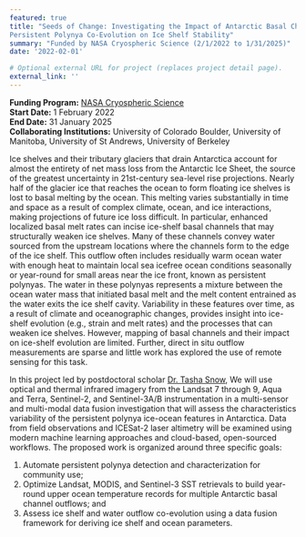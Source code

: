 ```yaml
---
featured: true
title: "Seeds of Change: Investigating the Impact of Antarctic Basal Channel and
Persistent Polynya Co-Evolution on Ice Shelf Stability"
summary: "Funded by NASA Cryospheric Science (2/1/2022 to 1/31/2025)"
date: '2022-02-01'

# Optional external URL for project (replaces project detail page).
external_link: ''
---
```

  **Funding Program:** [NASA Cryospheric Science](https://nspires.nasaprs.com/external/viewrepositorydocument/cmdocumentid=854093/solicitationId=%7B666D7B9E-7538-92FE-4BF6-63FFD313B47F%7D/viewSolicitationDocument=1/CRYO21%20Abstracts.pdf)<br>
  **Start Date:** 1 February 2022 <br>
  **End Date:** 31 January 2025  <br>
  **Collaborating Institutions:** University of Colorado Boulder, University of Manitoba, University of St Andrews, University of Berkeley 

Ice shelves and their tributary glaciers that drain Antarctica account for almost the entirety of net mass loss from the Antarctic Ice Sheet, the source of the greatest uncertainty in 21st-century sea-level rise projections. Nearly half of the glacier ice that reaches the ocean to form floating ice shelves is lost to basal melting by the ocean. This melting varies substantially in time and space as a result of complex climate, ocean, and ice interactions, making projections of future ice loss difficult. In particular, enhanced localized basal melt rates can incise ice-shelf basal channels that may structurally weaken ice shelves. Many of these channels convey water sourced from the upstream locations where the channels form to the edge of the ice shelf. This outflow often includes residually warm ocean water with enough heat to maintain local sea icefree ocean conditions seasonally or year-round for small areas near the ice front, known as persistent polynyas. The water in these polynyas represents a mixture between the ocean water mass that initiated basal melt and the melt content entrained as the water exits the ice shelf cavity. Variability in these features over time, as a result of climate and  oceanographic changes, provides insight into ice-shelf evolution (e.g., strain and melt rates) and the processes that can weaken ice shelves. However, mapping of basal channels and their impact on ice-shelf evolution are limited. Further, direct in situ outflow measurements are sparse and little work has explored the use of remote sensing for this task.

In this project led by postdoctoral scholar [Dr. Tasha Snow](https://geophysics.mines.edu/project/tasha-snow/), We will use optical and thermal infrared imagery from the Landsat 7 through 9, Aqua and Terra, Sentinel-2, and Sentinel-3A/B instrumentation in a multi-sensor and multi-modal data fusion investigation that will assess the characteristics variability of the persistent polynya ice-ocean features in Antarctica. Data from field observations and ICESat-2 laser altimetry will be examined using modern machine learning approaches and cloud-based, open-sourced workflows. The proposed work is organized around three specific goals:

1) Automate persistent polynya detection and characterization for community use;
2) Optimize Landsat, MODIS, and Sentinel-3 SST retrievals to build year-round upper ocean temperature records for multiple Antarctic basal channel outflows; and
3) Assess ice shelf and water outflow co-evolution using a data fusion framework for deriving ice shelf and ocean parameters.

